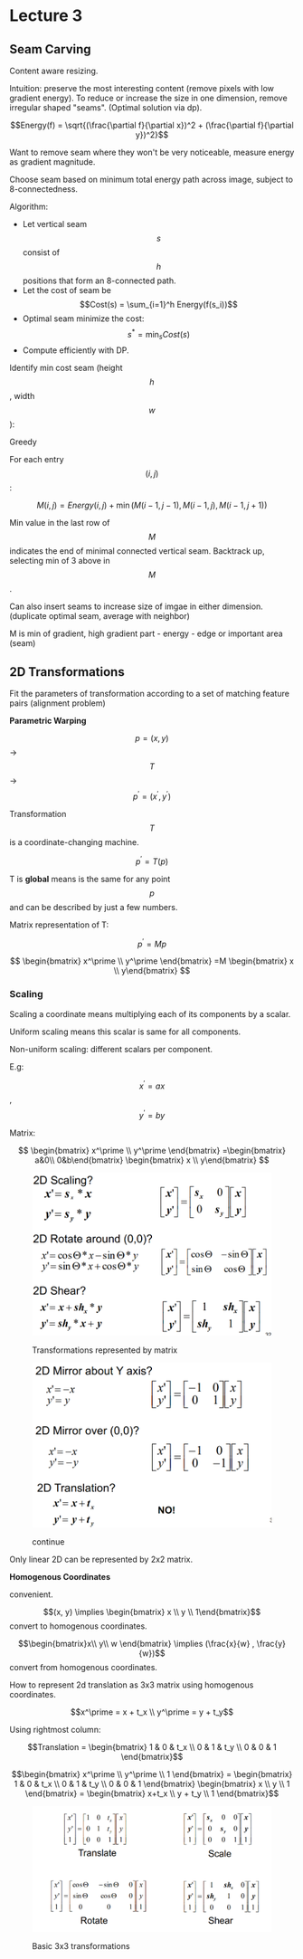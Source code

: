 # Lecture 3

## Seam Carving

Content aware resizing.

Intuition: preserve the most interesting content (remove pixels with low gradient energy). To reduce or increase the size in one dimension, remove irregular shaped "seams". (Optimal solution via dp).

$$Energy(f) = \sqrt{(\frac{\partial f}{\partial x})^2 + (\frac{\partial f}{\partial y})^2}$$

Want to remove seam where they won't be very noticeable, measure energy as gradient magnitude.

Choose seam based on minimum total energy path across image, subject to 8-connectedness.

Algorithm:

* Let vertical seam $$s$$ consist of $$h$$ positions that form an 8-connected path.
* Let the cost of seam be $$Cost(s) = \sum_{i=1}^h Energy(f(s_i))$$
* Optimal seam minimize the cost: $$s^* = \min_{s} Cost(s)$$
* Compute efficiently with DP.

Identify min cost seam (height $$h$$, width $$w$$):

Greedy

For each entry $$(i, j)$$:

$$
M(i,j) = Energy(i,j) + \min (M(i-1,j-1), M(i-1,j), M(i-1,j+1))
$$

Min value in the last row of $$M$$ indicates the end of minimal connected vertical seam. Backtrack up, selecting min of 3 above in $$M$$.

Can also insert seams to increase size of imgae in either dimension. (duplicate optimal seam, average with neighbor)

M is min of gradient, high gradient part - energy - edge or important area (seam)

## 2D Transformations

Fit the parameters of transformation according to a set of matching feature pairs (alignment problem)

**Parametric Warping**

$$p = (x,y)$$ -> $$T$$ -> $$p^\prime = (x^\prime , y^\prime)$$

Transformation $$T$$ is a coordinate-changing machine.

$$p^\prime = T(p)$$

T is **global** means is the same for any point $$p$$ and can be described by just a few numbers.

Matrix representation of T:

$$p^\prime = Mp$$

$$
\begin{bmatrix} x^\prime \\ y^\prime  \end{bmatrix} =M \begin{bmatrix} x \\ y\end{bmatrix}
$$

### Scaling

Scaling a coordinate means multiplying each of its components by a scalar.&#x20;

Uniform scaling means this scalar is same for all components.

Non-uniform scaling: different scalars per component.

E.g:

$$x^\prime = ax$$ , $$y^\prime = by$$

Matrix:

$$
\begin{bmatrix} x^\prime \\ y^\prime  \end{bmatrix} =\begin{bmatrix} a&0\\ 0&b\end{bmatrix} \begin{bmatrix} x \\ y\end{bmatrix}
$$



<figure><img src="../../.gitbook/assets/image (13).png" alt=""><figcaption><p>Transformations represented by matrix</p></figcaption></figure>



<figure><img src="../../.gitbook/assets/image (14).png" alt=""><figcaption><p>continue</p></figcaption></figure>

Only linear 2D can be represented by 2x2 matrix.



**Homogenous Coordinates**

convenient.

$$(x, y) \implies \begin{bmatrix} x \\ y \\ 1\end{bmatrix}$$ convert to homogenous coordinates.

$$\begin{bmatrix}x\\ y\\ w \end{bmatrix} \implies (\frac{x}{w} , \frac{y}{w})$$ convert from homogenous coordinates.

How to represent 2d translation as 3x3 matrix using homogenous coordinates.

$$x^\prime = x + t_x \\ y^\prime = y + t_y$$

Using rightmost column:

$$Translation = \begin{bmatrix} 1 & 0 & t_x \\ 0 & 1 & t_y \\ 0 & 0 & 1 \end{bmatrix}$$

$$\begin{bmatrix} x^\prime \\ y^\prime \\ 1 \end{bmatrix} = \begin{bmatrix} 1 & 0 & t_x \\ 0 & 1 & t_y \\ 0 & 0 & 1 \end{bmatrix} \begin{bmatrix} x \\ y \\ 1 \end{bmatrix} = \begin{bmatrix} x+t_x \\ y + t_y \\ 1 \end{bmatrix}$$



<figure><img src="../../.gitbook/assets/image (15).png" alt=""><figcaption><p>Basic 3x3 transformations</p></figcaption></figure>

